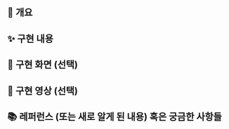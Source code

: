 ## 📌 개요
<!-- 한 일을 간단하게 적어주세요 -->

## ✨ 구현 내용
<!-- 과제에 대한 설명을 적어주세요 -->

## 📸 구현 화면 (선택)
<!-- 스크린샷이 필요하다면 첨부해주세요 -->

## 📸 구현 영상 (선택)
<!-- 영상이 필요하다면 첨부해주세요 -->

## 📚 레퍼런스 (또는 새로 알게 된 내용) 혹은 궁금한 사항들
<!-- 참고할 사항이 있다면 적어주세요 -->
